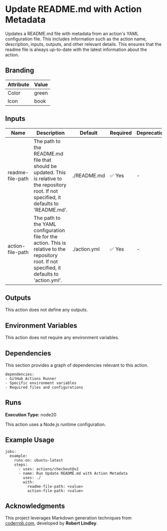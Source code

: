# Update README.md with Action Metadata

Updates a README.md file with metadata from an action's YAML configuration file.
This includes information such as the action name, description, inputs, outputs,
and other relevant details. This ensures that the readme file is always
up-to-date with the latest information about the action.

## Branding

| Attribute | Value |
| --------- | ----- |
| Color     | green |
| Icon      | book  |

## Inputs

| Name             | Description                                                                                                                                     | Default      | Required | Deprecation |
| ---------------- | ----------------------------------------------------------------------------------------------------------------------------------------------- | ------------ | -------- | ----------- |
| readme-file-path | The path to the README.md file that should be updated. This is relative to the repository root. If not specified, it defaults to 'README.md'.   | ./README.md  | ✅ Yes   | -           |
| action-file-path | The path to the YAML configuration file for the action. This is relative to the repository root. If not specified, it defaults to 'action.yml'. | ./action.yml | ✅ Yes   | -           |

## Outputs

This action does not define any outputs.

## Environment Variables

This action does not require any environment variables.

## Dependencies

This section provides a graph of dependencies relevant to this action.

    dependencies:
    - GitHub Actions Runner
    - Specific environment variables
    - Required files and configurations

## Runs

**Execution Type:** node20

This action uses a Node.js runtime configuration.

## Example Usage

    jobs:
      example:
        runs-on: ubuntu-latest
        steps:
          - uses: actions/checkout@v2
          - name: Run Update README.md with Action Metadata
            uses: ./
            with:
              readme-file-path: <value>
              action-file-path: <value>

## Acknowledgments

This project leverages Markdown generation techniques from
[coderrob.com](https://coderrob.com), developed by **Robert Lindley**.
